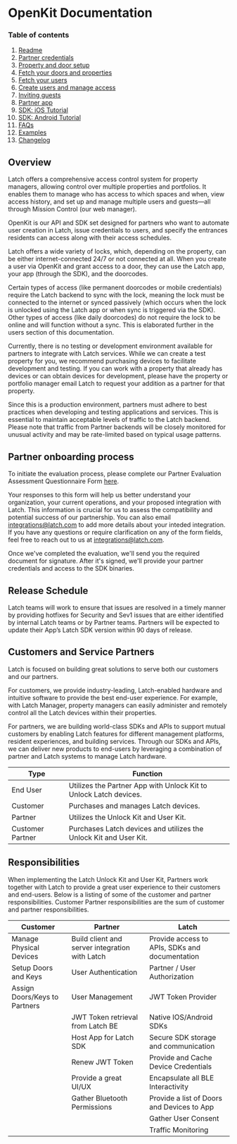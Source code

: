# OpenKit Documentation
### Table of contents
1. [Readme](README.md)
2. [Partner credentials](partner_backend.md)
3. [Property and door setup](setup.md)
4. [Fetch your doors and properties](get_doors_and_properties.md)
5. [Fetch your users](get_users.md)
6. [Create users and manage access](create_users_and_access.md)
7. [Inviting guests](invite_guests.md)
8. [Partner app](partner_app.md)
9. [SDK: iOS Tutorial](ios_tutorial.md)
10. [SDK: Android Tutorial](android_tutorial.md)
11. [FAQs](faqs.md)
12. [Examples](exmaples.md)
13. [Changelog](changelog.md)

## Overview
Latch offers a comprehensive access control system for property managers, allowing control over multiple properties and portfolios. It enables them to manage who has access to which spaces and when, view access history, and set up and manage multiple users and guests—all through Mission Control (our web manager).

OpenKit is our API and SDK set designed for partners who want to automate user creation in Latch, issue credentials to users, and specify the entrances residents can access along with their access schedules.

Latch offers a wide variety of locks, which, depending on the property, can be either internet-connected 24/7 or not connected at all. When you create a user via OpenKit and grant access to a door, they can use the Latch app, your app (through the SDK), and the doorcodes.

Certain types of access (like permanent doorcodes or mobile credentials) require the Latch backend to sync with the lock, meaning the lock must be connected to the internet or synced passively (which occurs when the lock is unlocked using the Latch app or when sync is triggered via the SDK). Other types of access (like daily doorcodes) do not require the lock to be online and will function without a sync. This is elaborated further in the users section of this documentation.

Currently, there is no testing or development environment available for partners to integrate with Latch services. While we can create a test property for you, we recommend purchasing devices to facilitate development and testing. If you can work with a property that already has devices or can obtain devices for development, please have the property or portfolio manager email Latch to request your addition as a partner for that property.

Since this is a production environment, partners must adhere to best practices when developing and testing applications and services. This is essential to maintain acceptable levels of traffic to the Latch backend. Please note that traffic from Partner backends will be closely monitored for unusual activity and may be rate-limited based on typical usage patterns.

## Partner onboarding process
To initiate the evaluation process, please complete our Partner Evaluation Assessment Questionnaire Form [here](https://docs.google.com/forms/d/e/1FAIpQLSciVX_YEF4654ts2Rz-L7SqdSfdaoZLWo5zjT9YmNjaCnCBrA/viewform?usp=send_form).

Your responses to this form will help us better understand your organization, your current operations, and your proposed integration with Latch. This information is crucial for us to assess the compatibility and potential success of our partnership. You can also email integrations@latch.com to add more details about your inteded integration. If you have any questions or require clarification on any of the form fields, feel free to reach out to us at integrations@latch.com.

Once we've completed the evaluation, we'll send you the required document for signature. After it's signed, we'll provide your partner credentials and access to the SDK binaries.

## Release Schedule
Latch teams will work to ensure that issues are resolved in a timely manner by providing hotfixes for Security and Sev1 issues that are either identified by internal Latch teams or by Partner teams.
Partners will be expected to update their App’s Latch SDK version within 90 days of release.

## Customers and Service Partners

Latch is focused on building great solutions to serve both our customers and our partners. 

For customers, we provide industry-leading, Latch-enabled hardware and intuitive software to provide the best end-user experience. For example, with Latch Manager, property managers can easily administer and remotely control all the Latch devices within their properties.

For partners, we are building world-class SDKs and APIs to support mutual customers by enabling Latch features for different management platforms, resident experiences, and building services. Through our SDKs and APIs, we can deliver new products to end-users by leveraging a combination of partner and Latch systems to manage Latch hardware.

| Type | Function |
| ---- | -------- |
| End User | Utilizes the Partner App with Unlock Kit to Unlock Latch devices. |
| Customer | Purchases and manages Latch devices. |
| Partner | Utilizes the Unlock Kit and User Kit. |
| Customer Partner | Purchases Latch devices and utilizes the Unlock Kit and User Kit. |

## Responsibilities
When implementing the Latch Unlock Kit and User Kit, Partners work together with Latch to provide a great user experience to their customers and end-users. Below is a listing of some of the customer and partner responsibilities. Customer Partner responsibilities are the sum of customer and partner responsibilities.

| Customer | Partner | Latch |
| -------- | ------- | ----- |
| Manage Physical Devices | Build client and server integration with Latch | Provide access to APIs, SDKs and documentation |
| Setup Doors and Keys | User Authentication | Partner / User Authorization |
| Assign Doors/Keys to Partners | User Management | JWT Token Provider |
| | JWT Token retrieval from Latch BE | Native IOS/Android SDKs |
| | Host App for Latch SDK | Secure SDK storage and communication |
| | Renew JWT Token | Provide and Cache Device Credentials |
| | Provide a great UI/UX | Encapsulate all BLE Interactivity |
| | Gather Bluetooth Permissions | Provide a list of Doors and Devices to App |
| | | Gather User Consent |
| | | Traffic Monitoring |

